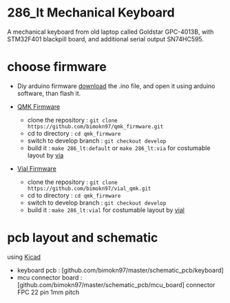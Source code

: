 # 286_lt Mechanical Keyboard
A mechanical keyboard from old laptop called Goldstar GPC-4013B, with STM32F401 blackpill board, and additional serial output SN74HC595.

# choose firmware
  * Diy arduino firmware
      [download](https://github.com/bimokn97/80-286_lt-kbd/master/stmduino/stmduino.ino) the .ino file, and open it using arduino software, than flash it.

  * [QMK Firmware](https://github.com/qmk/qmk_firmware.git) 
    * clone the repository     : `git clone https://github.com/bimokn97/qmk_firmware.git`
    * cd to directory          : `cd qmk_firmware`
    * switch to develop branch : `git checkout develop`
    * build it                 : `make 286_lt:default` or `make 286_lt:via` for costumable layout by [via](https://caniusevia.com)
   
   * [Vial Firmware](https://github.com/vial_qmk/vial.git)
     * clone the repository     : `git clone https://github.com/bimokn97/vial_qmk.git`
     * cd to directory          : `cd qmk_firmware`
     * switch to develop branch : `git checkout develop`
     * build it                 : `make 286_lt:vial` for costumable layout by [vial]([https://caniusevia.com](https://get.vial.today/))

# pcb layout and schematic
  using [Kicad](https://www.kicad.org/)
  * keyboard pcb        : [github.com/bimokn97/master/schematic_pcb/keyboard]
  * mcu connector board : [github.com/bimokn97/master/schematic_pcb/mcu_board]
    connector FPC 22 pin 1mm pitch
